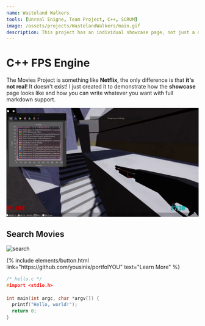 ```yaml
---
name: Wasteland Walkers
tools: [Unreal Enigne, Team Project, C++, SCRUM]
image: /assets/projects/WastelandWalkers/main.gif
description: This project has an individual showcase page, not just a direct link to the project site or repo. Now you have more space to describe your awesome project!
---
```


# C++ FPS Engine

The Movies Project is something like **Netflix**, the only difference is that **it's not real**! It doesn't exist! I just created it to demonstrate how the **showcase** page looks like and how you can write whatever you want with full markdown support.

![preview](../assets/projects/FPSEngine/Main.png)

## Search Movies

![search](https://www.sketchappsources.com/resources/source-image/microsoft-windows-10-virtual-keyboard-diogo-sousa.png)

<p class="text-center">
{% include elements/button.html link="https://github.com/yousinix/portfolYOU" text="Learn More" %}
</p>

```c
/* hello.c */
#import <stdio.h>

int main(int argc, char *argv[]) {
  printf("Hello, world!");
  return 0;
}
```